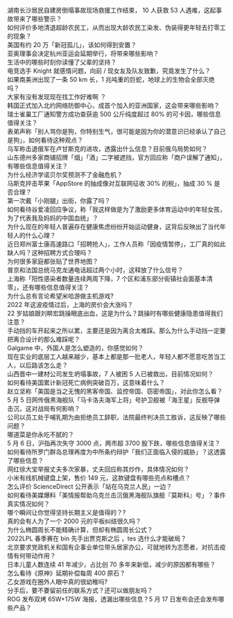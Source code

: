 湖南长沙居民自建房倒塌事故现场救援工作结束， 10 人获救 53 人遇难，这起事故带来了哪些警示？  
如何评价多地清退超龄农民工，从而出现大龄农民工染发、伪装得更年轻去打零工的现象？  
美国有约 20 万「新冠孤儿」，该如何得到安置？  
亚奥理事会决定杭州亚运会延期举行，将带来哪些影响？  
生活中的哪些时刻你读懂了父辈的坚持？  
电竞选手 Knight 就感情问题，向前 / 现女友及队友致歉，究竟发生了什么？  
如果南美洲出现了一条 50 km 长，1 兆吨重的巨蛇，地球上的生物会全部灭绝吗？  
大家有没有发现现在找工作好难啊 ？  
韩国正式加入北约网络防御中心，成首个加入的亚洲国家，这会带来哪些影响？  
瑞士雀巢工厂通知警方成功查获逾 500 公斤纯度超过 80% 的可卡因，哪些信息值得关注？  
表弟声称「别人骂你是狗，你特别生气，很可能是因为你的潜意识已经承认了自己是狗」，如何看待这种观点？  
乌军称击退俄军在卢甘斯克的进攻，透露出什么信息？目前俄乌局势如何？  
山东德州多家商铺招牌「烟」「酒」二字被遮挡，官方回应称「商户误解了通知」，有哪些信息值得关注？  
为什么经济学诺贝尔奖预测不了金融危机？  
马斯克抨击苹果「AppStore 的抽成像对互联网征收 30% 的税」，抽成 30 % 是否合理？  
第一次戴「小刚腿」出街，你露了吗？  
如何看待谷爱凌回应争议，称「我这样做是为了激励更多体育运动中的年轻女孩，为了代表我及妈妈的中国血统」？  
为什么现在的年轻人普遍存在健康焦虑纷纷开始运动健身，这背后反映出了当代年轻人的什么心理？  
近日郑州富士康高速路口「招聘抢人」，工作人员称「因疫情暂停」，工厂真的如此缺人吗？这种招聘方式合理吗？  
为何很多家庭都张贴了世界地图？  
普京和法国总统马克龙通电话超过两个小时，这释放了什么信号？  
上海称「阳性感染者数量连续两周下降，7 个区和浦东部分街镇社会面基本清零」，还有哪些信息值得关注？  
为什么总有言论希望米哈游做主机游戏?  
2022 年这波疫情过后，上海的房价会大涨吗？  
22 岁姑娘跟刘畊宏跳操眼底出血，这是为什么？跳操时有哪些健康隐患值得我们注意？  
手动挡的车开起来之所以累，主要还是因为离合太难踩。那么为什么手动挡一定要把离合设计的那么难踩呢？  
Galgame 中，外国人是怎么塑造的，你感觉如何？  
现在实业的底层工人越来越少，基本上都是那一批老人，年轻人都不愿意吃苦当工人，以后路该怎么走？  
山西晋中一建材公司发生坍塌事故，7 人被困 5 人已被救出，目前情况如何？  
如何看待美国累计新冠死亡病例突破百万，这意味着什么？  
赵立坚称「美国是当之无愧的黑客帝国、监控帝国、窃密帝国」，对此你怎么看？  
5 月 5 日网传俄黑海舰队「马卡洛夫海军上将」号护卫舰被「海王星」反舰导弹击沉，这对战局有何影响？  
公司以员工处于哺乳期为由拒绝员工辞职，法院最终判决员工胜诉，这反映了哪些问题？  
哪道菜是你永吃不腻的？  
5 月 6 日，沪指再次失守 3000 点，两市超 3700 股下跌，哪些信息值得关注？  
如何看待所罗门群岛总理再度为中所条约辩护「我们正面临入侵的威胁」？这透露了哪些信息？  
网红徐大宝举报丈夫多次家暴，丈夫回应称其炒作，具体情况如何？  
小米有线机械键盘上架，售价 149 元，这款键盘有哪些亮点和槽点？  
怎么评价 ScienceDirect 公开表示「站在乌克兰人民」一边？  
如何看待美媒爆料「美情报帮助乌克兰击沉俄黑海舰队旗舰『莫斯科』号」？事件真实情况如何？  
哪个瞬间让你觉得坚持长期主义是值得的？?  
真的会有人为了一个 2000 元的平板纠结很久吗？  
为什么椭圆周长不能精确计算，但却有椭圆周长公式？  
2022LPL 春季赛在 bin 先手出贾克斯之后 ，tes 选什么才能破局？  
北京要求党政机关和国有企事业单位带头居家办公，可就地转为志愿者，对抗击疫情有何带动作用？  
日本儿童人数连续 41 年减少，占比创 70 多年来新低，减少的原因都有哪些？  
怎么看待《原神》延期补偿每周 400 原石？  
乙女游戏在圈外人眼中真的很幼稚吗?  
分手后，要不要留前任的联系方式？还可以做朋友吗？  
ROG 发布双烤 65W+175W 海报，透漏出哪些信息？5 月 17 日发布会还会发布哪些产品？  
